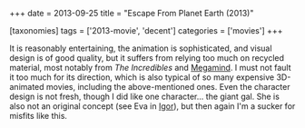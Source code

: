 +++
date = 2013-09-25
title = "Escape From Planet Earth (2013)"

[taxonomies]
tags = ['2013-movie', 'decent']
categories = ['movies']
+++

It is reasonably entertaining, the animation is sophisticated, and
visual design is of good quality, but it suffers from relying too much
on recycled material, most notably from *The Incredibles* and
[Megamind]. I must not fault it too much for its direction, which is
also typical of so many expensive 3D-animated movies, including the
above-mentioned ones. Even the character design is not fresh, though I
did like one character\... the giant gal. She is also not an original
concept (see Eva in [Igor]), but then again I\'m a sucker for misfits
like this.

  [Megamind]: http://tshepang.net/megamind-2010
  [Igor]: http://tshepang.net/igor-2008
